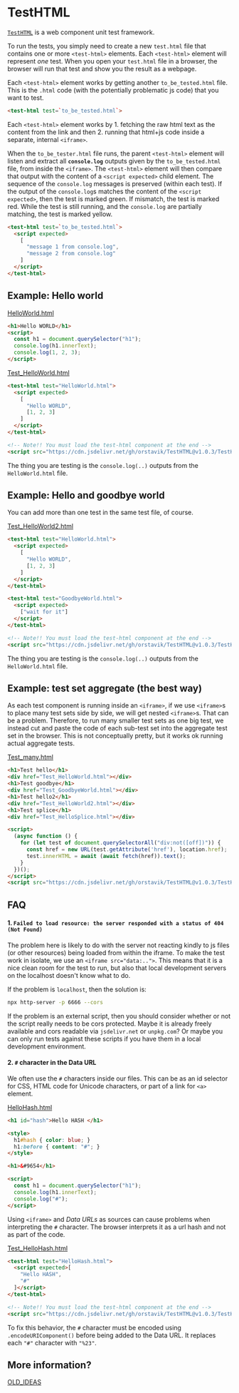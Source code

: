 # TestHTML

[`TestHTML`](https://orstavik.github.io/TestHTML) is a web component unit test framework.

To run the tests, you simply need to create a new `test.html` file that contains one or more `<test-html>` elements. Each `<test-html>` element will represent _one_ test. When you open your `test.html` file in a browser, the browser will run that test and show you the result as a webpage.

Each `<test-html>` element works by getting another `to_be_tested.html` file. This is the `.html` code (with the potentially problematic js code) that you want to test. 

```html
<test-html test=`to_be_tested.html`>
```

Each `<test-html>` element works by 1. fetching the raw html text as the content from the link and then 2. running that html+js code inside a separate, internal `<iframe>`.
 
When the `to_be_tester.html` file runs, the parent `<test-html>` element will listen and extract all __`console.log`__ outputs given by the `to_be_tested.html` file, from inside the `<iframe>`. The `<test-html>` element will then compare that output with the content of a `<script expected>` child  element. The sequence of the `console.log` messages is preserved (within each test). If the output of the `console.log`s matches the content of the `<script expected>`, then the test is marked green. If mismatch, the test is marked red. While the test is still running, and the `console.log` are partially matching, the test is marked yellow.

```html
<test-html test=`to_be_tested.html`>
  <script expected>
    [
      "message 1 from console.log",
      "message 2 from console.log"
    ]
  </script>
</test-html>
```

## Example: Hello world

[HelloWorld.html](demo/HelloWorld.html)

```html
<h1>Hello WORLD</h1>
<script>
  const h1 = document.querySelector("h1");
  console.log(h1.innerText);
  console.log(1, 2, 3);
</script>
```

[Test_HelloWorld.html](demo/Test_HelloWorld.html)

```html
<test-html test="HelloWorld.html">
  <script expected>
    [
      "Hello WORLD",
      [1, 2, 3]
    ]
  </script>
</test-html>

<!-- Note!! You must load the test-html component at the end -->
<script src="https://cdn.jsdelivr.net/gh/orstavik/TestHTML@v1.0.3/TestHTML.js"></script>
```

The thing you are testing is the `console.log(..)` outputs from the `HelloWorld.html` file.

## Example: Hello and goodbye world

You can add more than one test in the same test file, of course.

[Test_HelloWorld2.html](demo/Test_HelloWorld2.html)

```html
<test-html test="HelloWorld.html">
  <script expected>
    [
      "Hello WORLD",
      [1, 2, 3]
    ]
  </script>
</test-html>

<test-html test="GoodbyeWorld.html">
  <script expected>
    ["wait for it"]
  </script>
</test-html>

<!-- Note!! You must load the test-html component at the end -->
<script src="https://cdn.jsdelivr.net/gh/orstavik/TestHTML@v1.0.3/TestHTML.js"></script>
```

The thing you are testing is the `console.log(..)` outputs from the `HelloWorld.html` file.

## Example: test set aggregate (the best way)

As each test component is running inside an `<iframe>`, if we use `<iframe>`s to place many test sets side by side, we will get nested `<iframe>`s. That can be a problem. Therefore, to run many smaller test sets as one big test, we instead cut and paste the code of each sub-test set into the aggregate test set in the browser. This is not conceptually pretty, but it works ok running actual aggregate tests.

[Test_many.html](demo/Test_many.html)

```html
<h1>Test hello</h1>
<div href="Test_HelloWorld.html"></div>
<h1>Test goodbye</h1>
<div href="Test_GoodbyeWorld.html"></div>
<h1>Test hello2</h1>
<div href="Test_HelloWorld2.html"></div>
<h1>Test splice</h1>
<div href="Test_HelloSplice.html"></div>

<script>
  (async function () {
    for (let test of document.querySelectorAll("div:not([off])")) {
      const href = new URL(test.getAttribute('href'), location.href);
      test.innerHTML = await (await fetch(href)).text();
    }
  })();
</script>
<script src="https://cdn.jsdelivr.net/gh/orstavik/TestHTML@v1.0.3/TestHTML.js"></script>
```

## FAQ

#### 1. `Failed to load resource: the server responded with a status of 404 (Not Found)`

The problem here is likely to do with the server not reacting kindly to js files (or other resources) being loaded from within the iframe. 
To make the test work in isolate, we use an `<iframe src="data:..">`. This means that it is a nice clean room for the test to run, but 
also that local development servers on the localhost doesn't know what to do.

If the problem is `localhost`, then the solution is:

```bash
npx http-server -p 6666 --cors
```

If the problem is an external script, then you should consider whether or not the script really needs to be cors protected. Maybe it is already freely available and cors readable via `jsdelivr.net` or `unpkg.com`? Or maybe you can only run tests against these scripts if you have them in a local development environment.

#### 2. `#` character in the Data URL

We often use the `#` characters inside our files. This can be as an id selector for CSS, HTML code for Unicode characters, or part of a link for `<a>` element.

[HelloHash.html](demo/HelloHash.html)

```html
<h1 id="hash">Hello HASH </h1>

<style>
  h1#hash { color: blue; }
  h1:before { content: "#"; }
</style>

<h1>&#9654</h1>

<script>
  const h1 = document.querySelector("h1");
  console.log(h1.innerText);
  console.log("#");
</script>
```

Using `<iframe>` and _Data URLs_ as sources can cause problems when interpreting the `#` character. The browser interprets it as a url hash and not as part of the code.

[Test_HelloHash.html](demo/Test_HelloHash.html)

```html
<test-html test="HelloHash.html">
  <script expected>[
    "Hello HASH",
    "#"
  ]</script>
</test-html>

<!-- Note!! You must load the test-html component at the end -->
<script src="https://cdn.jsdelivr.net/gh/orstavik/TestHTML@v1.0.3/TestHTML.js"></script>
```

To fix this behavior, the `#` character must be encoded using `.encodeURIComponent()` before being added to the Data URL. It replaces each `"#"` character with `"%23"`.

## More information?

[OLD_IDEAS](OLD_IDEAS)